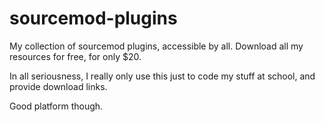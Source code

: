 # sourcemod-plugins
My collection of sourcemod plugins, accessible by all. Download all my resources for free, for only $20. 

In all seriousness, I really only use this just to code my stuff at school, and provide download links.

Good platform though.
